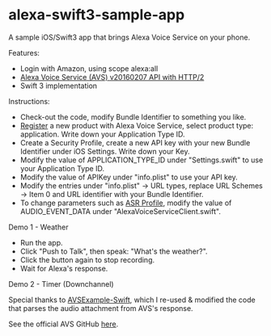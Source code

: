 # alexa-swift3-sample-app
A sample iOS/Swift3 app that brings Alexa Voice Service on your phone. 

Features:
* Login with Amazon, using scope alexa:all
* [Alexa Voice Service (AVS) v20160207 API with HTTP/2](https://developer.amazon.com/public/solutions/alexa/alexa-voice-service/content/avs-api-overview)
* Swift 3 implementation

Instructions:
* Check-out the code, modify Bundle Identifier to something you like.
* [Register](https://developer.amazon.com/avs/home.html#/) a new product with Alexa Voice Service, select product type: application. Write down your Application Type ID. 
* Create a Security Profile, create a new API key with your new Bundle Identifier under iOS Settings. Write down your Key. 
* Modify the value of APPLICATION_TYPE_ID under "Settings.swift" to use your Application Type ID. 
* Modify the value of APIKey under "info.plist" to use your API key.
* Modify the entries under "info.plist" -> URL types, replace URL Schemes -> Item 0 and URL identifier with your Bundle Identifier.
* To change parameters such as [ASR Profile](https://developer.amazon.com/public/solutions/alexa/alexa-voice-service/reference/speechrecognizer#profiles), modify the value of AUDIO_EVENT_DATA under "AlexaVoiceServiceClient.swift".

Demo 1 - Weather
* Run the app.
* Click "Push to Talk", then speak: "What's the weather?".
* Click the button again to stop recording.
* Wait for Alexa's response.

Demo 2 - Timer (Downchannel) 

Special thanks to [AVSExample-Swift](https://github.com/carsonmcdonald/AVSExample-Swift), which I re-used & modified the code that parses the audio attachment from AVS's response. 

See the official AVS GitHub [here](https://github.com/alexa/alexa-avs-sample-app).

